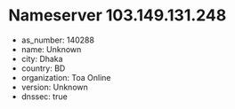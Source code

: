 # Nameserver 103.149.131.248

* as_number: 140288
* name: Unknown
* city: Dhaka
* country: BD
* organization: Toa Online
* version: Unknown
* dnssec: true
